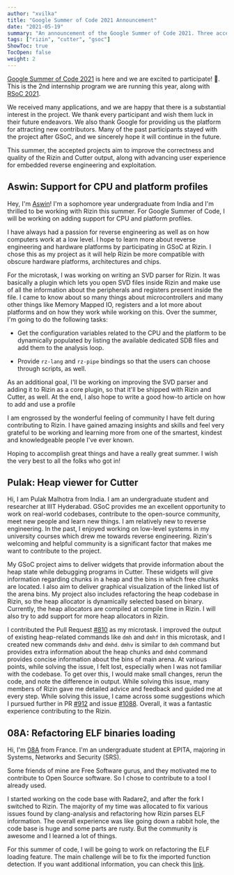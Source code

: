 ```yaml
---
author: "xvilka"
title: "Google Summer of Code 2021 Announcement"
date: "2021-05-19"
summary: "An announcement of the Google Summer of Code 2021. Three accepted candidates."
tags: ["rizin", "cutter", "gsoc"]
ShowToc: true
TocOpen: false
weight: 2
---
```


[Google Summer of Code 2021](https://rizin.re/gsoc/2021) is here and we are excited to participate! 🎉.  This is the 2nd internship program we are running this year, along with [RSoC 2021](https://rizin.re/posts/rsoc-2021-announcement).

We received many applications, and we are happy that there is a substantial interest in the project. We thank every participant
and wish them luck in their future endeavors. We also thank Google for providing us the platform for
attracting new contributors. Many of the past participants stayed with the project after GSoC,
and we sincerely hope it will continue in the future.

This summer, the accepted projects aim to improve the correctness and quality of the Rizin and Cutter
output, along with advancing user experience for embedded reverse engineering and exploitation.

## Aswin: Support for CPU and platform profiles

Hey, I'm [Aswin](https://github.com/officialcjunior)! I'm a sophomore year
undergraduate from India and I'm thrilled to be working with Rizin this summer.
For Google Summer of Code, I will be working on adding support for CPU and platform profiles.

I have always had a passion for reverse engineering as well as on how computers work at a low level. I hope to learn more about reverse engineering and hardware platforms by participating in GSoC at Rizin. I chose this as my project as it will help Rizin be more compatible with obscure hardware platforms, architectures and chips.

For the microtask, I was working on writing an SVD parser for Rizin. It was basically a plugin which lets you open SVD files inside Rizin and make use of all the information about the peripherals and registers present inside the file. I came to know about so many things about microcontrollers and many other things like Memory Mapped IO, registers and a lot more about platforms and on how they work while working on this. Over the summer, I'm going to do the following tasks:

* Get the configuration variables related to the CPU and the platform to be dynamically populated by listing the available dedicated SDB files and add them to the analysis loop.

* Provide `rz-lang` and `rz-pipe` bindings so that the users can choose through scripts, as well.

As an additional goal, I'll be working on improving the SVD parser and adding it to Rizin as a core plugin, so that it'll be shipped with Rizin and Cutter, as well. At the end, I also hope to write a good how-to article on how to add and use a profile

I am engrossed by the wonderful feeling of community I have felt during contributing to Rizin. I have gained amazing insights and skills and feel very grateful to be working and learning more from one of the smartest, kindest and knowledgeable people I've ever known.

Hoping to accomplish great things and have a really great summer. I wish the very best to all the folks who got in!

## Pulak: Heap viewer for Cutter

Hi, I am Pulak Malhotra from India. I am an undergraduate student and researcher at IIIT Hyderabad. GSoC provides me an excellent opportunity to work on real-world codebases, contribute to the open-source community, meet new people and learn new things. I am relatively new to reverse engineering. In the past, I enjoyed working on low-level systems in my university courses which drew me towards reverse engineering. Rizin's welcoming and helpful community is a significant factor that makes me want to contribute to the project.

My GSoC project aims to deliver widgets that provide information about the heap state while debugging programs in Cutter. These widgets will give information regarding chunks in a heap and the bins in which free chunks are located. I also aim to deliver graphical visualization of the linked list of the arena bins. My project also includes refactoring the heap codebase in Rizin, so the heap allocator is dynamically selected based on binary. Currently, the heap allocators are compiled at compile time in Rizin. I will also try to add support for more heap allocators in Rizin.

I contributed the Pull Request [#810](https://github.com/rizinorg/rizin/pull/810) as my microtask. I improved the output of existing heap-related commands like `dmh` and `dmhf` in this microtask, and I created new commands `dmhv` and `dmhd`. `dmhv` is similar to `dmh` command but provides extra information about the heap chunks and `dmhd` command provides concise information about the bins of main arena. At various points, while solving the issue, I felt lost, especially when I was not familiar with the codebase. To get over this, I would make small changes, rerun the code, and note the difference in output. While solving this issue, many members of Rizin gave me detailed advice and feedback and guided me at every step. While solving this issue, I came across some suggestions which I pursued further in PR [#912](https://github.com/rizinorg/rizin/pull/912) and issue [#1088](https://github.com/rizinorg/rizin/issues/1088).  Overall, it was a fantastic experience contributing to the Rizin.

## 08A: Refactoring ELF binaries loading

Hi, I'm [08A](https://github.com/08A) from France. I'm an undergraduate student at EPITA, majoring in Systems, Networks and Security (SRS).

Some friends of mine are Free Software gurus, and they motivated me to contribute to Open Source software. So I chose to contribute to a tool I already used.

I started working on the code base with Radare2, and after the fork I switched to Rizin. The majority of my time was allocated to fix various issues found by clang-analysis and refactoring how Rizin parses ELF information. The overall experience was like going down a rabbit hole, the code base is huge and some parts are rusty. But the community is awesome and I learned a lot of things.

For this summer of code, I will be going to work on refactoring the ELF loading feature. The main challenge will be to fix the imported function detection. If you want additional information, you can check this [link](https://summerofcode.withgoogle.com/projects/#5375712095109120).

